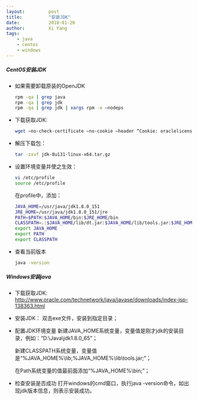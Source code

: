 ```yaml
---
layout: 		post
title: 			"安装JDK"
date:			2018-01-20 
author:			Xi Yang
tags: 
    - java
    - centos
    - windows
---   
```


##### CentOS安装JDK

- 如果需要卸载原装的OpenJDK
	```bash
	rpm -qa | grep java    
	rpm -qa | grep jdk
	rpm -qa | grep jdk | xargs rpm -e –nodeps
	```

- 下载获取JDK:
	```bash
	wget –no-check-certificate –no-cookie –header “Cookie: oraclelicense=accept-securebackup-cookie;” http://download.oracle.com/otn-pub/java/jdk/8u151-b12/e758a0de34e24606bca991d704f6dcbf/jdk-8u151-linux-x64.tar.gz
	```

- 解压下载包：
	```bash
	tar -zxvf jdk-8u131-linux-x64.tar.gz
	```

- 设置环境变量并使之生效：
	```bash
	vi /etc/profile
	source /etc/profile
	```
	在profile中，添加：
	```bash
	JAVA_HOME=/usr/java/jdk1.8.0_151
    JRE_HOME=/usr/java/jdk1.8.0_151/jre  
	PATH=$PATH:$JAVA_HOME/bin:$JRE_HOME/bin  
    CLASSPATH=.:$JAVA_HOME/lib/dt.jar:$JAVA_HOME/lib/tools.jar:$JRE_HOME/lib  
    export JAVA_HOME  
    export PATH  
	export CLASSPATH
	```

- 查看当前版本
	```bash
	java -version
	```

##### Windows安装java
- 下载获取JDK:
	http://www.oracle.com/technetwork/java/javase/downloads/index-jsp-138363.html 

- 安装JDK：
	双击exe文件，安装到指定目录；

- 配置JDK环境变量
	新建JAVA_HOME系统变量，变量值是刚才jdk的安装目录，例如：“D:\Java\jdk1.8.0_65”；

	新建CLASSPATH系统变量，变量值是“%JAVA_HOME%\lib;%JAVA_HOME%\lib\tools.jar;”；
	
	在Path系统变量的值最前面添加“%JAVA_HOME%\bin;”；

- 检查安装是否成功
	打开windows的cmd窗口，执行java -version命令，如出现jdk版本信息，则表示安装成功。

